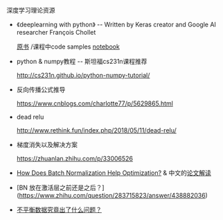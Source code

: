 深度学习理论资源

* 《deeplearning with python》 -- Written by Keras creator and Google AI researcher François Chollet
  
  [原书](https://www.manning.com/books/deep-learning-with-python) /课程中code samples
  [notebook](https://github.com/fchollet/deep-learning-with-python-notebooks)
  
* python & numpy教程 -- 斯坦福cs231n课程推荐

  http://cs231n.github.io/python-numpy-tutorial/
  
* 反向传播公式推导

  https://www.cnblogs.com/charlotte77/p/5629865.html

* dead relu 

  http://www.rethink.fun/index.php/2018/05/11/dead-relu/

* 梯度消失以及解决方案

  https://zhuanlan.zhihu.com/p/33006526

* [How Does Batch Normalization Help Optimization?](https://arxiv.org/pdf/1805.11604.pdf) & 中文的[论文解读](https://zhuanlan.zhihu.com/p/52749286)
  
* [BN 放在激活层之前还是之后？] (https://www.zhihu.com/question/283715823/answer/438882036)
  
* [不平衡数据究竟出了什么问题？](https://zhuanlan.zhihu.com/p/56960799)
